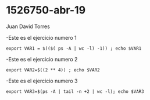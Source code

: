 # 1526750-abr-19

Juan David Torres


-Este es el ejercicio numero 1

``
export VAR1 = $(($( ps -A | wc -l) -1)) ; echo $VAR1
``

-Este es el ejercicio numero 2

``
export VAR2=$((2 ** 4)) ; echo $VAR2
``

-Este es el ejercicio numero 3

``
export VAR3=$(ps -A | tail -n +2 | wc -l); echo $VAR3
``
